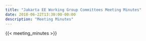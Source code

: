 ```yaml
---
title: "Jakarta EE Working Group Committees Meeting Minutes"
date: 2018-06-22T13:30:00-00:00
description: "Meeting Minutes"
---
```


{{< meeting_minutes >}}
